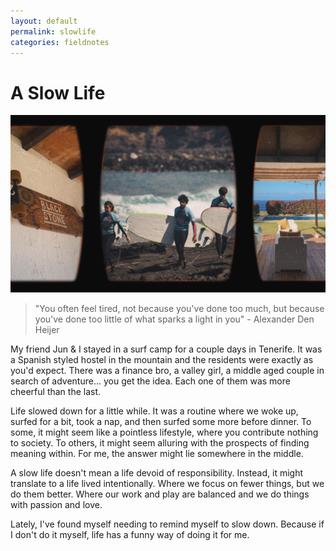```yaml
---
layout: default
permalink: slowlife
categories: fieldnotes
---
```


# A Slow Life

![tenerife-cover](/assets/covers/slowlife.png)

> "You often feel tired, not because you've done too much, but because you've done too little of what sparks a light in you" - Alexander Den Heijer

My friend Jun & I stayed in a surf camp for a couple days in Tenerife.
It was a Spanish styled hostel in the mountain and the residents were exactly as you'd expect.
There was a finance bro, a valley girl, a middle aged couple in search of adventure... you get the idea.
Each one of them was more cheerful than the last.

Life slowed down for a little while.
It was a routine where we woke up, surfed for a bit, took a nap, and then surfed some more before dinner.
To some, it might seem like a pointless lifestyle, where you contribute nothing to society.
To others, it might seem alluring with the prospects of finding meaning within.
For me, the answer might lie somewhere in the middle.

A slow life doesn't mean a life devoid of responsibility. 
Instead, it might translate to a life lived intentionally.
Where we focus on fewer things, but we do them better.
Where our work and play are balanced and we do things with passion and love.

Lately, I've found myself needing to remind myself to slow down.
Because if I don't do it myself, life has a funny way of doing it for me.
